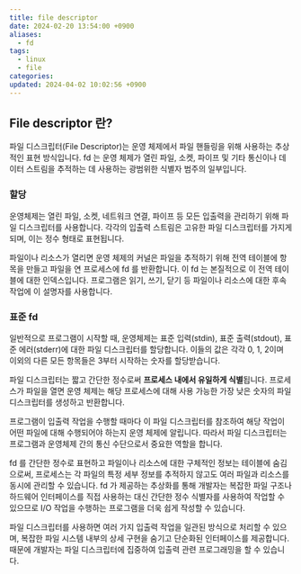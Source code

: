 ```yaml
---
title: file descriptor
date: 2024-02-20 13:54:00 +0900
aliases:
  - fd
tags:
  - linux
  - file
categories: 
updated: 2024-04-02 10:02:56 +0900
---
```


## File descriptor 란?

파일 디스크립터(File Descriptor)는 운영 체제에서 파일 핸들링을 위해 사용하는 추상적인 표현 방식입니다. fd 는 운영 체제가 열린 파일, 소켓, 파이프 및 기타 통신이나 데이터 스트림을 추적하는 데 사용하는 광범위한 식별자 범주의 일부입니다.

### 할당

운영체제는 열린 파일, 소켓, 네트워크 연결, 파이프 등 모든 입출력을 관리하기 위해 파일 디스크립터를 사용합니다. 각각의 입출력 스트림은 고유한 파일 디스크립터를 가지게 되며, 이는 정수 형태로 표현됩니다.

파일이나 리소스가 열리면 운영 체제의 커널은 파일을 추적하기 위해 전역 테이블에 항목을 만들고 파일을 연 프로세스에 fd 를 반환합니다. 이 fd 는 본질적으로 이 전역 테이블에 대한 인덱스입니다. 프로그램은 읽기, 쓰기, 닫기 등 파일이나 리소스에 대한 후속 작업에 이 설명자를 사용합니다.

### 표준 fd

일반적으로 프로그램이 시작할 때, 운영체제는 표준 입력(stdin), 표준 출력(stdout), 표준 에러(stderr)에 대한 파일 디스크립터를 할당합니다. 이들의 값은 각각 0, 1, 2이며 이외의 다른 모든 항목들은 3부터 시작하는 숫자를 할당받습니다.

파일 디스크립터는 짧고 간단한 정수로써 **프로세스 내에서 유일하게 식별**됩니다. 프로세스가 파일을 열면 운영 체제는 해당 프로세스에 대해 사용 가능한 가장 낮은 숫자의 파일 디스크립터를 생성하고 반환합니다.

프로그램이 입출력 작업을 수행할 때마다 이 파일 디스크립터를 참조하여 해당 작업이 어떤 파일에 대해 수행되어야 하는지 운영 체제에 알립니다. 따라서 파일 디스크립터는 프로그램과 운영체제 간의 통신 수단으로서 중요한 역할을 합니다.

fd 를 간단한 정수로 표현하고 파일이나 리소스에 대한 구체적인 정보는 테이블에 숨김으로써, 프로세스는 각 파일의 특정 세부 정보를 추적하지 않고도 여러 파일과 리소스를 동시에 관리할 수 있습니다. fd 가 제공하는 추상화를 통해 개발자는 복잡한 파일 구조나 하드웨어 인터페이스를 직접 사용하는 대신 간단한 정수 식별자를 사용하여 작업할 수 있으므로 I/O 작업을 수행하는 프로그램을 더욱 쉽게 작성할 수 있습니다.

파일 디스크립터를 사용하면 여러 가지 입출력 작업을 일관된 방식으로 처리할 수 있으며, 복잡한 파일 시스템 내부의 상세 구현을 숨기고 단순화된 인터페이스를 제공합니다. 때문에 개발자는 파일 디스크립터에 집중하여 입출력 관련 프로그래밍을 할 수 있습니다.
